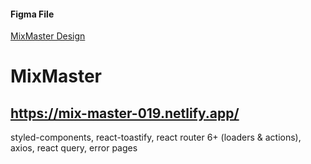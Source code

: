 #### Figma File

[MixMaster Design](https://www.figma.com/community/file/1255860657910062828)

# MixMaster

## https://mix-master-019.netlify.app/

styled-components, react-toastify, react router 6+ (loaders & actions), axios, react query, error pages

```

```
